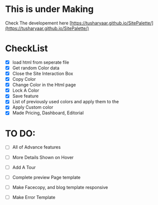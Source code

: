# This is under Making

Check The developement here [https://tusharyaar.github.io/SitePalette/](https://tusharyaar.github.io/SitePalette/)

# CheckList

- [x] load html from seperate file
- [x] Get random Color data
- [x] Close the Site Interaction Box
- [x] Copy Color
- [x] Change Color in the Html page
- [x] Lock A Color
- [x] Save feature
- [x] List of previously used colors and apply them to the
- [x] Apply Custom color
- [x] Made Pricing, Dashboard, Editorial

# TO DO:

- [ ] All of Advance features
- [ ] More Details Shown on Hover
- [ ] Add A Tour
- [ ] Complete preview Page template
- [ ] Make Facecopy, and blog template responsive
- [ ] Make Error Template
  
